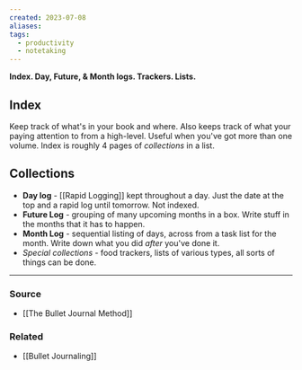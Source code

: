 ```yaml
---
created: 2023-07-08
aliases: 
tags:
  - productivity
  - notetaking
---
```

**Index. Day, Future, & Month logs. Trackers. Lists.**

## Index

Keep track of what's in your book and where. Also keeps track of what your paying attention to from a high-level. Useful when you've got more than one volume. Index is roughly 4 pages of *collections* in a list.

## Collections

- **Day log** - [[Rapid Logging]] kept throughout a day. Just the date at the top and a rapid log until tomorrow. Not indexed.
- **Future Log** - grouping of many upcoming months in a box. Write stuff in the months that it has to happen.
- **Month Log** - sequential listing of days, across from a task list for the month. Write down what you did *after* you've done it.
- *Special collections* - food trackers, lists of various types, all sorts of things can be done.

---

### Source
- [[The Bullet Journal Method]]

### Related
- [[Bullet Journaling]]
